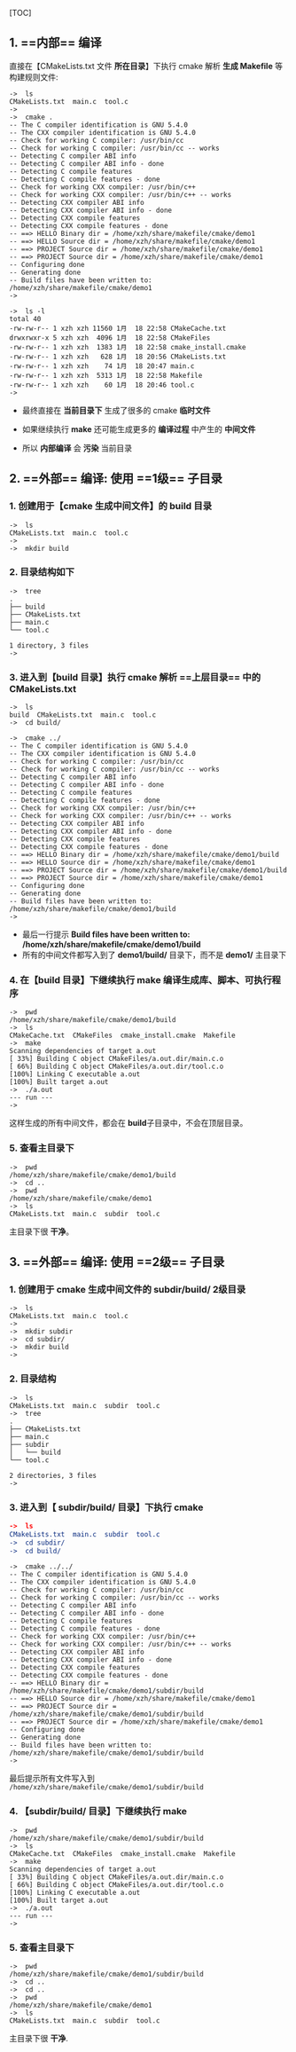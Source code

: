 [TOC]




## 1. ==内部== 编译

直接在【CMakeLists.txt 文件 **所在目录**】下执行 cmake 解析 **生成 Makefile** 等构建规则文件:

```
->  ls
CMakeLists.txt	main.c	tool.c
->
->  cmake .
-- The C compiler identification is GNU 5.4.0
-- The CXX compiler identification is GNU 5.4.0
-- Check for working C compiler: /usr/bin/cc
-- Check for working C compiler: /usr/bin/cc -- works
-- Detecting C compiler ABI info
-- Detecting C compiler ABI info - done
-- Detecting C compile features
-- Detecting C compile features - done
-- Check for working CXX compiler: /usr/bin/c++
-- Check for working CXX compiler: /usr/bin/c++ -- works
-- Detecting CXX compiler ABI info
-- Detecting CXX compiler ABI info - done
-- Detecting CXX compile features
-- Detecting CXX compile features - done
-- ==> HELLO Binary dir = /home/xzh/share/makefile/cmake/demo1
-- ==> HELLO Source dir = /home/xzh/share/makefile/cmake/demo1
-- ==> PROJECT Source dir = /home/xzh/share/makefile/cmake/demo1
-- ==> PROJECT Source dir = /home/xzh/share/makefile/cmake/demo1
-- Configuring done
-- Generating done
-- Build files have been written to: /home/xzh/share/makefile/cmake/demo1
->
```

```
->  ls -l
total 40
-rw-rw-r-- 1 xzh xzh 11560 1月  18 22:58 CMakeCache.txt
drwxrwxr-x 5 xzh xzh  4096 1月  18 22:58 CMakeFiles
-rw-rw-r-- 1 xzh xzh  1383 1月  18 22:58 cmake_install.cmake
-rw-rw-r-- 1 xzh xzh   628 1月  18 20:56 CMakeLists.txt
-rw-rw-r-- 1 xzh xzh    74 1月  18 20:47 main.c
-rw-rw-r-- 1 xzh xzh  5313 1月  18 22:58 Makefile
-rw-rw-r-- 1 xzh xzh    60 1月  18 20:46 tool.c
->
```

- 最终直接在 **当前目录下** 生成了很多的 cmake **临时文件**

- 如果继续执行 **make** 还可能生成更多的 **编译过程** 中产生的 **中间文件**

- 所以 **内部编译** 会 **污染** 当前目录



## 2. ==外部== 编译: 使用 ==1级== 子目录

### 1. 创建用于【cmake 生成中间文件】的 build 目录

```
->  ls
CMakeLists.txt	main.c	tool.c
->
->  mkdir build
```

### 2. 目录结构如下

```
->  tree
.
├── build
├── CMakeLists.txt
├── main.c
└── tool.c

1 directory, 3 files
->
```

### 3. 进入到【build 目录】执行 cmake 解析 ==上层目录== 中的 CMakeLists.txt

```
->  ls
build  CMakeLists.txt  main.c  tool.c
->  cd build/
```

```
->  cmake ../
-- The C compiler identification is GNU 5.4.0
-- The CXX compiler identification is GNU 5.4.0
-- Check for working C compiler: /usr/bin/cc
-- Check for working C compiler: /usr/bin/cc -- works
-- Detecting C compiler ABI info
-- Detecting C compiler ABI info - done
-- Detecting C compile features
-- Detecting C compile features - done
-- Check for working CXX compiler: /usr/bin/c++
-- Check for working CXX compiler: /usr/bin/c++ -- works
-- Detecting CXX compiler ABI info
-- Detecting CXX compiler ABI info - done
-- Detecting CXX compile features
-- Detecting CXX compile features - done
-- ==> HELLO Binary dir = /home/xzh/share/makefile/cmake/demo1/build
-- ==> HELLO Source dir = /home/xzh/share/makefile/cmake/demo1
-- ==> PROJECT Source dir = /home/xzh/share/makefile/cmake/demo1/build
-- ==> PROJECT Source dir = /home/xzh/share/makefile/cmake/demo1
-- Configuring done
-- Generating done
-- Build files have been written to: /home/xzh/share/makefile/cmake/demo1/build
->
```

- 最后一行提示 **Build files have been written to: /home/xzh/share/makefile/cmake/demo1/build**
- 所有的中间文件都写入到了 **demo1/build/** 目录下，而不是 **demo1/** 主目录下

### 4. 在【build 目录】下继续执行 make 编译生成库、脚本、可执行程序

```
->  pwd
/home/xzh/share/makefile/cmake/demo1/build
->  ls
CMakeCache.txt	CMakeFiles  cmake_install.cmake  Makefile
->  make
Scanning dependencies of target a.out
[ 33%] Building C object CMakeFiles/a.out.dir/main.c.o
[ 66%] Building C object CMakeFiles/a.out.dir/tool.c.o
[100%] Linking C executable a.out
[100%] Built target a.out
->  ./a.out
--- run ---
->
```

这样生成的所有中间文件，都会在 **build**子目录中，不会在顶层目录。

### 5. 查看主目录下

```
->  pwd
/home/xzh/share/makefile/cmake/demo1/build
->  cd ..
->  pwd
/home/xzh/share/makefile/cmake/demo1
->  ls
CMakeLists.txt	main.c	subdir	tool.c
```

主目录下很 **干净**。



## 3. ==外部== 编译: 使用 ==2级== 子目录

### 1. 创建用于 cmake 生成中间文件的 subdir/build/ 2级目录

```shell
->  ls
CMakeLists.txt	main.c	tool.c
->
->  mkdir subdir
->  cd subdir/
->  mkdir build
->
```

### 2. 目录结构

```
->  ls
CMakeLists.txt	main.c	subdir	tool.c
->  tree
.
├── CMakeLists.txt
├── main.c
├── subdir
│   └── build
└── tool.c

2 directories, 3 files
->
```

### 3. 进入到【 subdir/build/ 目录】下执行 cmake

```cmake
->  ls
CMakeLists.txt	main.c	subdir	tool.c
->  cd subdir/
->  cd build/
```

```
->  cmake ../../
-- The C compiler identification is GNU 5.4.0
-- The CXX compiler identification is GNU 5.4.0
-- Check for working C compiler: /usr/bin/cc
-- Check for working C compiler: /usr/bin/cc -- works
-- Detecting C compiler ABI info
-- Detecting C compiler ABI info - done
-- Detecting C compile features
-- Detecting C compile features - done
-- Check for working CXX compiler: /usr/bin/c++
-- Check for working CXX compiler: /usr/bin/c++ -- works
-- Detecting CXX compiler ABI info
-- Detecting CXX compiler ABI info - done
-- Detecting CXX compile features
-- Detecting CXX compile features - done
-- ==> HELLO Binary dir = /home/xzh/share/makefile/cmake/demo1/subdir/build
-- ==> HELLO Source dir = /home/xzh/share/makefile/cmake/demo1
-- ==> PROJECT Source dir = /home/xzh/share/makefile/cmake/demo1/subdir/build
-- ==> PROJECT Source dir = /home/xzh/share/makefile/cmake/demo1
-- Configuring done
-- Generating done
-- Build files have been written to: /home/xzh/share/makefile/cmake/demo1/subdir/build
->
```

最后提示所有文件写入到 `/home/xzh/share/makefile/cmake/demo1/subdir/build`

### 4. 【subdir/build/ 目录】下继续执行 make 

```
->  pwd
/home/xzh/share/makefile/cmake/demo1/subdir/build
->  ls
CMakeCache.txt	CMakeFiles  cmake_install.cmake  Makefile
->  make
Scanning dependencies of target a.out
[ 33%] Building C object CMakeFiles/a.out.dir/main.c.o
[ 66%] Building C object CMakeFiles/a.out.dir/tool.c.o
[100%] Linking C executable a.out
[100%] Built target a.out
->  ./a.out
--- run ---
->
```

### 5. 查看主目录下

```
->  pwd
/home/xzh/share/makefile/cmake/demo1/subdir/build
->  cd ..
->  cd ..
->  pwd
/home/xzh/share/makefile/cmake/demo1
->  ls
CMakeLists.txt	main.c	subdir	tool.c
```

主目录下很 **干净**.

